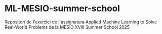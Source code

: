 # ML-MESIO-summer-school
Repositori de l'exercici de l'assignatura Applied Machine Learning to Solve Real-World Problems de la MESIO XVIII Summer School 2025
